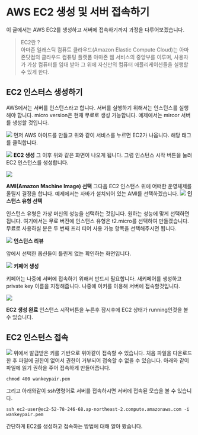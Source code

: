 # AWS EC2 생성 및 서버 접속하기
이 글에서는 AWS EC2를 생성하고 서버에 접속하기까지 과정을 다루어보겠습니다.
> EC2란 ?  <br>
> 아마존 일래스틱 컴퓨트 클라우드(Amazon Elastic Compute Cloud)는
아마존닷컴의 클라우드 컴퓨팅 플랫폼 아마존 웹 서비스의 중앙부를 이루며,
사용자가 가상 컴퓨터를 임대 받아 그 위에 자신만의 컴퓨터 애플리케이션들을 실행할 수 있게 한다.

## EC2 인스터스 생성하기
AWS에서는 서버를 인스턴스라고 합니다. 서버를 실행하기 위해서는 인스턴스를 실행해야 합니다. micro version은 현재 무료로 생성 가능합니다. 예제에서는 mircor 서버를 생성할 것입니다.

![](https://i.imgur.com/BZYeLsv.png)
먼저 AWS 아이드를 만들고 위와 같이 서비스를 누르면 EC2가 나옵니다. 해당 태그를 클릭합니다.

![](https://i.imgur.com/jdLAu7i.png)
**EC2 생성**
그 이후 위와 같은 화면이 나오게 됩니다. 그럼 인스턴스 시작 버튼을 눌러 EC2 인스턴스를 생성합니다.

![](https://i.imgur.com/49FNA4D.png)

**AMI(Amazon Machine Image) 선택**
그다음 EC2 인스턴스 위에 어떠한 운영체제를 올릴지 결정을 합니다. 예제에서는 자바가 설치되어 있는 AMI를 선택하겠습니다.
![](https://i.imgur.com/4WaBtN9.png)
**인스턴스 유형 선택**

인스턴스 유형은 가상 머신의 성능을 선택하는 것입니다. 원하는 성능에 맞게 선택하면 됩니다. 여기에서는 무료 버전에 인스턴스 유형은 t2.micro를 선택하여 만들겠습니다. 무료로 사용하실 분은 두 번째 프리 티어 사용 가능 항목을 선택해주시면 됩니다.

![](https://i.imgur.com/iTmZXDJ.png)
**인스턴스 리뷰**

앞에서 선택한 옵션들이 틀린게 없는 확인하는 화면입니다.

![](https://i.imgur.com/zSySP5O.png)
**키페어 생성**

키페어는 나중에 서버에 접속하기 위해서 반드시 필요합니다. 새키페어를 생성하고 private key 이름을 지정해줍니다. 나중에 이키를 이용해 서버에 접속할것입니다.

![](https://i.imgur.com/9zuMzyZ.png)

**EC2 생성 완료**
인스턴스 시작버튼을 누른후 잠시후에 EC2 상태가 running인것을 볼 수 있습니다.



## EC2 인스턴스 접속
![](https://i.imgur.com/g3lTQ6a.png)
위에서 발급받은 키를 기반으로 위아같이 접속할 수 있습니다. 처음 파일을 다운로드한 후 파일에 권한이 없어서 권한이 거부되어 접속할 수 없을 수 있습니다. 아래와 같이 파일에 읽기 권하을 주어 접속하게 만들어줍니다.

```
chmod 400 wankeypair.pem
```
그리고 아래와같이 ssh명령어로 서버를 접속하시면 서버에 접속된 모습을 볼 수 있습니다.
```
ssh ec2-user@ec2-52-78-246-68.ap-northeast-2.compute.amazonaws.com -i wankeypair.pem
```

간단하게 EC2를 생성하고 접속하는 방법에 대해 알아 봤습니다.